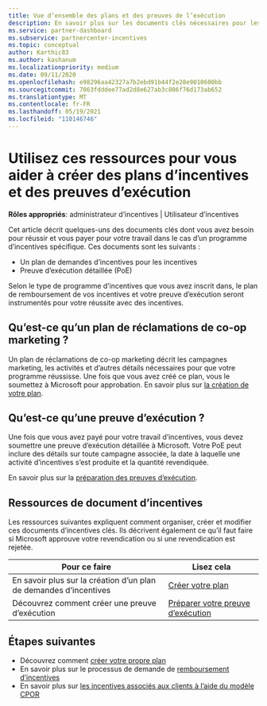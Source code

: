 ```yaml
---
title: Vue d’ensemble des plans et des preuves de l’exécution
description: En savoir plus sur les documents clés nécessaires pour les incentives, notamment un plan de demandes d’incentives pour les incentives et une preuve d’exécution détaillée (PoE).
ms.service: partner-dashboard
ms.subservice: partnercenter-incentives
ms.topic: conceptual
author: Karthic83
ms.author: kashanum
ms.localizationpriority: medium
ms.date: 09/11/2020
ms.openlocfilehash: e98296aa42327a7b2ebd91b44f2e28e9010600bb
ms.sourcegitcommit: 7063fdddee77ad2d8e627ab3c806f76d173ab652
ms.translationtype: MT
ms.contentlocale: fr-FR
ms.lasthandoff: 05/19/2021
ms.locfileid: "110146746"
---
```

# <a name="use-these-resources-to-help-you-create-incentives-plans-and-proofs-of-execution"></a>Utilisez ces ressources pour vous aider à créer des plans d’incentives et des preuves d’exécution

**Rôles appropriés**: administrateur d’incentives | Utilisateur d’incentives

Cet article décrit quelques-uns des documents clés dont vous avez besoin pour réussir et vous payer pour votre travail dans le cas d’un programme d’incentives spécifique. Ces documents sont les suivants :

- Un plan de demandes d’incentives pour les incentives
- Preuve d’exécution détaillée (PoE)

Selon le type de programme d’incentives que vous avez inscrit dans, le plan de remboursement de vos incentives et votre preuve d’exécution seront instrumentés pour votre réussite avec des incentives.

## <a name="what-is-an-incentives-co-op-claims-plan"></a>Qu’est-ce qu’un plan de réclamations de co-op marketing ?

Un plan de réclamations de co-op marketing décrit les campagnes marketing, les activités et d’autres détails nécessaires pour que votre programme réussisse. Une fois que vous avez créé ce plan, vous le soumettez à Microsoft pour approbation. En savoir plus sur [la création de votre plan](incentives-create-your-plan.md).

## <a name="what-is-a-proof-of-execution-poe"></a>Qu’est-ce qu’une preuve d’exécution ?

Une fois que vous avez payé pour votre travail d’incentives, vous devez soumettre une preuve d’exécution détaillée à Microsoft. Votre PoE peut inclure des détails sur toute campagne associée, la date à laquelle une activité d’incentives s’est produite et la quantité revendiquée. 

En savoir plus sur la [préparation des preuves d’exécution](incentives-prepare-your-proof-of-execution.md).

## <a name="incentives-document-resources"></a>Ressources de document d’incentives

Les ressources suivantes expliquent comment organiser, créer et modifier ces documents d’incentives clés. Ils décrivent également ce qu’il faut faire si Microsoft approuve votre revendication ou si une revendication est rejetée.

|  **Pour ce faire**  |  **Lisez cela**  |
|--------------|-----------|
| En savoir plus sur la création d’un plan de demandes d’incentives | [Créer votre plan](incentives-create-your-plan.md)  |
Découvrez comment créer une preuve d’exécution | [Préparer votre preuve d’exécution](incentives-prepare-your-proof-of-execution.md)  |

## <a name="next-steps"></a>Étapes suivantes

- Découvrez comment [créer votre propre plan](incentives-create-your-plan.md)
- En savoir plus sur le processus de demande de [remboursement d’incentives](claims-overview.md)
- En savoir plus sur [les incentives associés aux clients à l’aide du modèle CPOR](submit-osa-claim.md)
